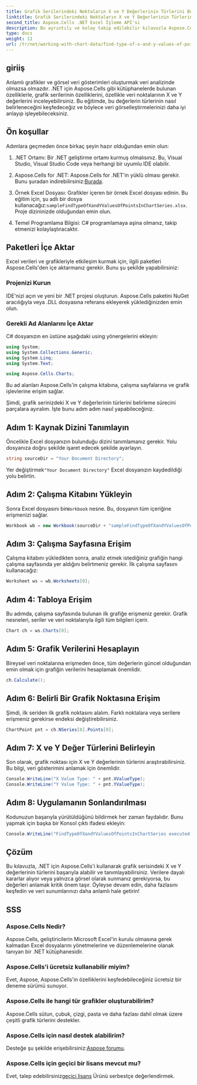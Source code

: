 ```yaml
---
title: Grafik Serilerindeki Noktaların X ve Y Değerlerinin Türlerini Bulun
linktitle: Grafik Serilerindeki Noktaların X ve Y Değerlerinin Türlerini Bulun
second_title: Aspose.Cells .NET Excel İşleme API'si
description: Bu ayrıntılı ve kolay takip edilebilir kılavuzla Aspose.Cells for .NET'i kullanarak grafik serilerindeki X ve Y değerlerinin türlerini bulmayı öğrenin.
type: docs
weight: 11
url: /tr/net/working-with-chart-data/find-type-of-x-and-y-values-of-points-in-chart-series/
---
```

## giriiş

Anlamlı grafikler ve görsel veri gösterimleri oluşturmak veri analizinde olmazsa olmazdır. .NET için Aspose.Cells gibi kütüphanelerde bulunan özelliklerle, grafik serilerinin özelliklerini, özellikle veri noktalarının X ve Y değerlerini inceleyebilirsiniz. Bu eğitimde, bu değerlerin türlerinin nasıl belirleneceğini keşfedeceğiz ve böylece veri görselleştirmelerinizi daha iyi anlayıp işleyebileceksiniz.

## Ön koşullar

Adımlara geçmeden önce birkaç şeyin hazır olduğundan emin olun:

1. .NET Ortamı: Bir .NET geliştirme ortamı kurmuş olmalısınız. Bu, Visual Studio, Visual Studio Code veya herhangi bir uyumlu IDE olabilir.
   
2. Aspose.Cells for .NET: Aspose.Cells for .NET'in yüklü olması gerekir. Bunu şuradan indirebilirsiniz:[Burada](https://releases.aspose.com/cells/net/).

3.  Örnek Excel Dosyası: Grafikler içeren bir örnek Excel dosyası edinin. Bu eğitim için, şu adlı bir dosya kullanacağız:`sampleFindTypeOfXandYValuesOfPointsInChartSeries.xlsx`. Proje dizininizde olduğundan emin olun.

4. Temel Programlama Bilgisi: C# programlamaya aşina olmanız, takip etmenizi kolaylaştıracaktır.

## Paketleri İçe Aktar

Excel verileri ve grafikleriyle etkileşim kurmak için, ilgili paketleri Aspose.Cells'den içe aktarmanız gerekir. Bunu şu şekilde yapabilirsiniz:

### Projenizi Kurun

IDE'nizi açın ve yeni bir .NET projesi oluşturun. Aspose.Cells paketini NuGet aracılığıyla veya .DLL dosyasına referans ekleyerek yüklediğinizden emin olun.

### Gerekli Ad Alanlarını İçe Aktar

C# dosyanızın en üstüne aşağıdaki using yönergelerini ekleyin:

```csharp
using System;
using System.Collections.Generic;
using System.Linq;
using System.Text;

using Aspose.Cells.Charts;
```

Bu ad alanları Aspose.Cells'in çalışma kitabına, çalışma sayfalarına ve grafik işlevlerine erişim sağlar.

Şimdi, grafik serinizdeki X ve Y değerlerinin türlerini belirleme sürecini parçalara ayıralım. İşte bunu adım adım nasıl yapabileceğiniz.

## Adım 1: Kaynak Dizini Tanımlayın

Öncelikle Excel dosyanızın bulunduğu dizini tanımlamanız gerekir. Yolu dosyanıza doğru şekilde işaret edecek şekilde ayarlayın.

```csharp
string sourceDir = "Your Document Directory";
```

 Yer değiştirmek`"Your Document Directory"` Excel dosyanızın kaydedildiği yolu belirtin.

## Adım 2: Çalışma Kitabını Yükleyin

 Sonra Excel dosyasını bir`Workbook` nesne. Bu, dosyanın tüm içeriğine erişmenizi sağlar.

```csharp
Workbook wb = new Workbook(sourceDir + "sampleFindTypeOfXandYValuesOfPointsInChartSeries.xlsx");
```

## Adım 3: Çalışma Sayfasına Erişim

Çalışma kitabını yükledikten sonra, analiz etmek istediğiniz grafiğin hangi çalışma sayfasında yer aldığını belirtmeniz gerekir. İlk çalışma sayfasını kullanacağız:

```csharp
Worksheet ws = wb.Worksheets[0];
```

## Adım 4: Tabloya Erişim

Bu adımda, çalışma sayfasında bulunan ilk grafiğe erişmeniz gerekir. Grafik nesneleri, seriler ve veri noktalarıyla ilgili tüm bilgileri içerir.

```csharp
Chart ch = ws.Charts[0];
```

## Adım 5: Grafik Verilerini Hesaplayın

Bireysel veri noktalarına erişmeden önce, tüm değerlerin güncel olduğundan emin olmak için grafiğin verilerini hesaplamak önemlidir.

```csharp
ch.Calculate();
```

## Adım 6: Belirli Bir Grafik Noktasına Erişim

Şimdi, ilk seriden ilk grafik noktasını alalım. Farklı noktalara veya serilere erişmeniz gerekirse endeksi değiştirebilirsiniz.

```csharp
ChartPoint pnt = ch.NSeries[0].Points[0];
```

## Adım 7: X ve Y Değer Türlerini Belirleyin

Son olarak, grafik noktası için X ve Y değerlerinin türlerini araştırabilirsiniz. Bu bilgi, veri gösterimini anlamak için önemlidir.

```csharp
Console.WriteLine("X Value Type: " + pnt.XValueType);
Console.WriteLine("Y Value Type: " + pnt.YValueType);
```

## Adım 8: Uygulamanın Sonlandırılması

Kodunuzun başarıyla yürütüldüğünü bildirmek her zaman faydalıdır. Bunu yapmak için başka bir Konsol çıktı ifadesi ekleyin:

```csharp
Console.WriteLine("FindTypeOfXandYValuesOfPointsInChartSeries executed successfully.");
```

## Çözüm

Bu kılavuzla, .NET için Aspose.Cells'i kullanarak grafik serisindeki X ve Y değerlerinin türlerini başarıyla alabilir ve tanımlayabilirsiniz. Verilere dayalı kararlar alıyor veya yalnızca görsel olarak sunmanız gerekiyorsa, bu değerleri anlamak kritik önem taşır. Öyleyse devam edin, daha fazlasını keşfedin ve veri sunumlarınızı daha anlamlı hale getirin!

## SSS

### Aspose.Cells Nedir?
Aspose.Cells, geliştiricilerin Microsoft Excel'in kurulu olmasına gerek kalmadan Excel dosyalarını yönetmelerine ve düzenlemelerine olanak tanıyan bir .NET kütüphanesidir.

### Aspose.Cells'i ücretsiz kullanabilir miyim?
Evet, Aspose, Aspose.Cells'in özelliklerini keşfedebileceğiniz ücretsiz bir deneme sürümü sunuyor.

### Aspose.Cells ile hangi tür grafikler oluşturabilirim?
Aspose.Cells sütun, çubuk, çizgi, pasta ve daha fazlası dahil olmak üzere çeşitli grafik türlerini destekler.

### Aspose.Cells için nasıl destek alabilirim?
 Desteğe şu şekilde erişebilirsiniz:[Aspose forumu](https://forum.aspose.com/c/cells/9).

### Aspose.Cells için geçici bir lisans mevcut mu?
 Evet, talep edebilirsiniz[geçici lisans](https://purchase.aspose.com/temporary-license/) Ürünü serbestçe değerlendirmek.